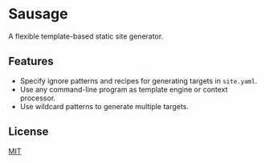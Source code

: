 Sausage
=======

A flexible template-based static site generator.

Features
--------

- Specify ignore patterns and recipes for generating targets in `site.yaml`.
- Use any command-line program as template engine or context processor.
- Use wildcard patterns to generate multiple targets.

License
-------

[MIT](./LICENSE)
